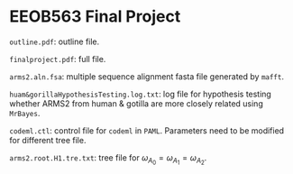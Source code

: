 # EEOB563 Final Project

`outline.pdf`: outline file.

`finalproject.pdf`: full file.

`arms2.aln.fsa`: multiple sequence alignment fasta file generated by `mafft`.

`huam&gorillaHypothesisTesting.log.txt`: log file for hypothesis testing whether ARMS2 from human & gotilla are more closely related using `MrBayes`.

`codeml.ctl`: control file for `codeml` in `PAML`. Parameters need to be modified for different tree file.

`arms2.root.H1.tre.txt`: tree file for $\omega_{A_0}=\omega_{A_1}=\omega_{A_2}$.



